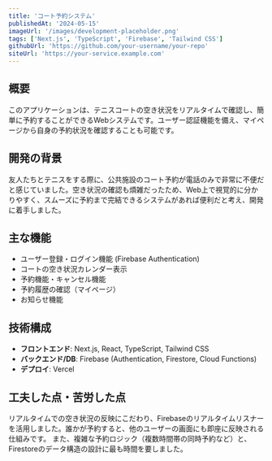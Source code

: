 ```yaml
---
title: 'コート予約システム'
publishedAt: '2024-05-15'
imageUrl: '/images/development-placeholder.png'
tags: ['Next.js', 'TypeScript', 'Firebase', 'Tailwind CSS']
githubUrl: 'https://github.com/your-username/your-repo'
siteUrl: 'https://your-service.example.com'
---
```


## 概要

このアプリケーションは、テニスコートの空き状況をリアルタイムで確認し、簡単に予約することができるWebシステムです。ユーザー認証機能を備え、マイページから自身の予約状況を確認することも可能です。

## 開発の背景

友人たちとテニスをする際に、公共施設のコート予約が電話のみで非常に不便だと感じていました。空き状況の確認も煩雑だったため、Web上で視覚的に分かりやすく、スムーズに予約まで完結できるシステムがあれば便利だと考え、開発に着手しました。

## 主な機能

- ユーザー登録・ログイン機能 (Firebase Authentication)
- コートの空き状況カレンダー表示
- 予約機能・キャンセル機能
- 予約履歴の確認（マイページ）
- お知らせ機能

## 技術構成

- **フロントエンド**: Next.js, React, TypeScript, Tailwind CSS
- **バックエンド/DB**: Firebase (Authentication, Firestore, Cloud Functions)
- **デプロイ**: Vercel

## 工夫した点・苦労した点

リアルタイムでの空き状況の反映にこだわり、Firebaseのリアルタイムリスナーを活用しました。誰かが予約すると、他のユーザーの画面にも即座に反映される仕組みです。
また、複雑な予約ロジック（複数時間帯の同時予約など）と、Firestoreのデータ構造の設計に最も時間を要しました。